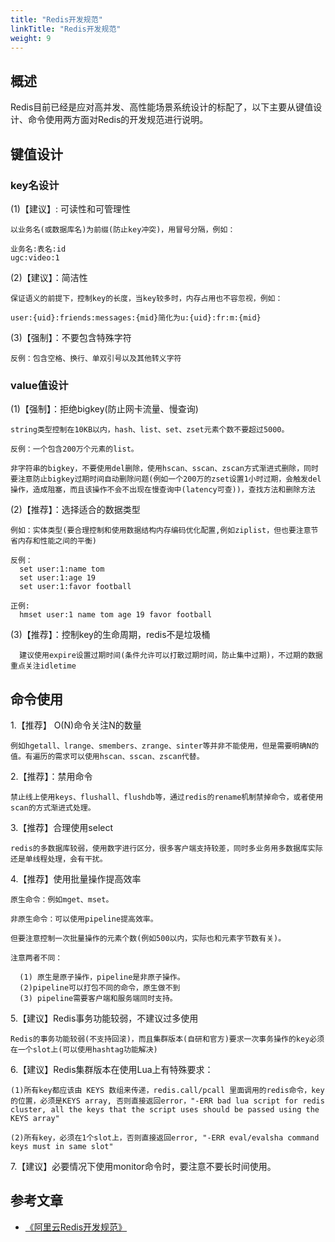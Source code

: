 ```yaml
---
title: "Redis开发规范"
linkTitle: "Redis开发规范"
weight: 9
---
```


## 概述

Redis目前已经是应对高并发、高性能场景系统设计的标配了，以下主要从键值设计、命令使用两方面对Redis的开发规范进行说明。

## 键值设计

### key名设计

  (1)【建议】: 可读性和可管理性

    以业务名(或数据库名)为前缀(防止key冲突)，用冒号分隔，例如：
    
    业务名:表名:id
    ugc:video:1

  (2)【建议】：简洁性

    保证语义的前提下，控制key的长度，当key较多时，内存占用也不容忽视，例如：
    
    user:{uid}:friends:messages:{mid}简化为u:{uid}:fr:m:{mid}

  (3)【强制】：不要包含特殊字符

    反例：包含空格、换行、单双引号以及其他转义字符

### value值设计

   (1)【强制】：拒绝bigkey(防止网卡流量、慢查询)

    string类型控制在10KB以内，hash、list、set、zset元素个数不要超过5000。
    
    反例：一个包含200万个元素的list。
    
    非字符串的bigkey，不要使用del删除，使用hscan、sscan、zscan方式渐进式删除，同时要注意防止bigkey过期时间自动删除问题(例如一个200万的zset设置1小时过期，会触发del操作，造成阻塞，而且该操作不会不出现在慢查询中(latency可查))，查找方法和删除方法

   (2)【推荐】：选择适合的数据类型

    例如：实体类型(要合理控制和使用数据结构内存编码优化配置,例如ziplist，但也要注意节省内存和性能之间的平衡)
    
    反例：
      set user:1:name tom
      set user:1:age 19
      set user:1:favor football
      
    正例:
      hmset user:1 name tom age 19 favor football

   (3)【推荐】：控制key的生命周期，redis不是垃圾桶

      建议使用expire设置过期时间(条件允许可以打散过期时间，防止集中过期)，不过期的数据重点关注idletime

## 命令使用

1.【推荐】 O(N)命令关注N的数量

    例如hgetall、lrange、smembers、zrange、sinter等并非不能使用，但是需要明确N的值。有遍历的需求可以使用hscan、sscan、zscan代替。

2.【推荐】：禁用命令

    禁止线上使用keys、flushall、flushdb等，通过redis的rename机制禁掉命令，或者使用scan的方式渐进式处理。

3.【推荐】合理使用select

    redis的多数据库较弱，使用数字进行区分，很多客户端支持较差，同时多业务用多数据库实际还是单线程处理，会有干扰。

4.【推荐】使用批量操作提高效率

    原生命令：例如mget、mset。
    
    非原生命令：可以使用pipeline提高效率。
    
    但要注意控制一次批量操作的元素个数(例如500以内，实际也和元素字节数有关)。
    
    注意两者不同：
    
      (1) 原生是原子操作，pipeline是非原子操作。
      (2)pipeline可以打包不同的命令，原生做不到
      (3) pipeline需要客户端和服务端同时支持。

5.【建议】Redis事务功能较弱，不建议过多使用

    Redis的事务功能较弱(不支持回滚)，而且集群版本(自研和官方)要求一次事务操作的key必须在一个slot上(可以使用hashtag功能解决)

6.【建议】Redis集群版本在使用Lua上有特殊要求：

    (1)所有key都应该由 KEYS 数组来传递，redis.call/pcall 里面调用的redis命令，key的位置，必须是KEYS array, 否则直接返回error，"-ERR bad lua script for redis cluster, all the keys that the script uses should be passed using the KEYS array"
      
    (2)所有key，必须在1个slot上，否则直接返回error, "-ERR eval/evalsha command keys must in same slot"

7.【建议】必要情况下使用monitor命令时，要注意不要长时间使用。

## 参考文章

+ [《阿里云Redis开发规范》](https://developer.aliyun.com/article/531067)
